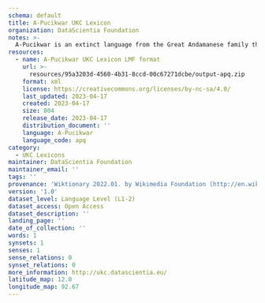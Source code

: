 ```yaml
---
schema: default
title: A-Pucikwar UKC Lexicon
organization: DataScientia Foundation
notes: >-
  A-Pucikwar is an extinct language from the Great Andamanese family that used to be spoken in Eurasia. The UKC Lexicon of A-Pucikwar is represented as a lexico-semantic network. It consists of words, word senses, synsets, as well as sense-level and synset-level relationships
resources:
  - name: A-Pucikwar UKC Lexicon LMF format
    url: >-
      resources/95a3203d-4560-4b31-8ccd-00c67271dcbe/output-apq.zip
    format: xml
    license: https://creativecommons.org/licenses/by-nc-sa/4.0/
    last_updated: 2023-04-17
    created: 2023-04-17
    size: 804
    release_date: 2023-04-17
    distribution_document: ''
    language: A-Pucikwar
    language_code: apq
category:
  - UKC Lexicons
maintainer: DataScientia Foundation
maintainer_email: ''
tags: ''
provenance: 'Wiktionary 2022.01. by Wikimedia Foundation (http://en.wiktionary.org); Princeton WordNet 2.1 by Princeton University (https://wordnet.princeton.edu)'
version: '1.0'
dataset_level: Language Level (L1-2)
dataset_access: Open Access
dataset_description: ''
landing_page: ''
date_of_collection: ''
words: 1
synsets: 1
senses: 1
sense_relations: 0
synset_relations: 0
more_information: http://ukc.datascientia.eu/
latitude_map: 12.0
longitude_map: 92.67
---
```

